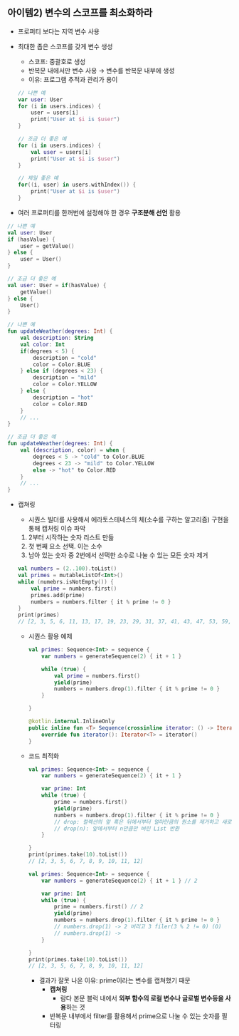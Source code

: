## 아이템2) 변수의 스코프를 최소화하라

- 프로퍼티 보다는 지역 변수 사용
- 최대한 좁은 스코프를 갖게 변수 생성
    - 스코프: 중괄호로 생성
    - 반복문 내에서만 변수 사용 → 변수를 반복문 내부에 생성
    - 이유: 프로그램 추적과 관리가 용이
    
    ```kotlin
    // 나쁜 예
    var user: User
    for (i in users.indices) {
    	user = users[i]
    	print("User at $i is $user")
    }
    
    // 조금 더 좋은 예
    for (i in users.indices) {
    	val user = users[i]
    	print("User at $i is $user")
    }
    
    // 제일 좋은 예
    for((i, user) in users.withIndex()) {
    	print("User at $i is $user")
    }
    ```
    

- 여러 프로퍼티를 한꺼번에 설정해야 한 경우 **구조분해 선언** 활용

```kotlin
// 나쁜 예
val user: User
if (hasValue) {
	user = getValue()
} else {
	user = User()
}

// 조금 더 좋은 예
val user: User = if(hasValue) {
	getValue()
} else {
	User()
}

// 나쁜 예
fun updateWeather(degrees: Int) {
	val description: String
	val color: Int
	if(degrees < 5) {
		description = "cold"
		color = Color.BLUE
	} else if (degrees < 23) {
		description = "mild"
		color = Color.YELLOW
	} else {
		description = "hot"
		color = Color.RED
	}
	// ...
}

// 조금 더 좋은 예
fun updateWeather(degrees: Int) {
	val (description, color) = when {
		degrees < 5 -> "cold" to Color.BLUE
		degrees < 23 -> "mild" to Color.YELLOW
		else -> "hot" to Color.RED
	}
	// ...
}
```

- 캡쳐링
    - 시퀀스 빌더를 사용해서 에라토스테네스의 체(소수를 구하는 알고리즘) 구현을 통해 캡처링 이슈 파악
    1. 2부터 시작하는 숫자 리스트 만듦
    2. 첫 번째 요소 선택. 이는 소수
    3. 남아 있는 숫자 중 2번에서 선택한 소수로 나눌 수 있는 모든 숫자 제거
    
    ```kotlin
    val numbers = (2..100).toList()
    val primes = mutableListOf<Int>()
    while (numebrs.isNotEmpty()) {
    	val prime = numbers.first()
    	primes.add(prime)
    	numbers = numbers.filter { it % prime != 0 }
    }
    print(primes)
    // [2, 3, 5, 6, 11, 13, 17, 19, 23, 29, 31, 37, 41, 43, 47, 53, 59, 61, 67, 71, 73, 79, 83, 89, 97]
    ```
    
    - 시퀀스 활용 예제
        
        ```kotlin
        val primes: Sequence<Int> = sequence {
        	var numbers = generateSequence(2) { it + 1 }
        
        	while (true) {
        		val prime = numbers.first()
        		yield(prime)
        		numbers = numbers.drop(1).filter { it % prime != 0 }
        	}
        
        }
        ```
        
        ```kotlin
        @kotlin.internal.InlineOnly
        public inline fun <T> Sequence(crossinline iterator: () -> Iterator<T>): Sequence<T> = object : Sequence<T> {
            override fun iterator(): Iterator<T> = iterator()
        }
        ```
        
    - 코드 최적화
        
        ```kotlin
        val primes: Sequence<Int> = sequence {
        	var numbers = generateSequence(2) { it + 1 }
        
        	var prime: Int
        	while (true) {
        		prime = numbers.first()
        		yield(prime)
        		numbers = numbers.drop(1).filter { it % prime != 0 }
        		// drop: 컬렉션의 앞 혹은 뒤에서부터 얼마만큼의 원소를 제거하고 새로운 List를 만들 것인지 결정
        		// drop(n): 앞에서부터 n만큼만 버린 List 반환
        	}
        
        }
        print(primes.take(10).toList())
        // [2, 3, 5, 6, 7, 8, 9, 10, 11, 12]
        ```
        
        ```kotlin
        val primes: Sequence<Int> = sequence {
        	var numbers = generateSequence(2) { it + 1 } // 2
        
        	var prime: Int
        	while (true) {
        		prime = numbers.first() // 2
        		yield(prime)
        		numbers = numbers.drop(1).filter { it % prime != 0 }
        		// numbers.drop(1) -> 2 버리고 3 filer(3 % 2 != 0) (O)
        		// numbers.drop(1) -> 
        	}
        
        }
        print(primes.take(10).toList())
        // [2, 3, 5, 6, 7, 8, 9, 10, 11, 12]
        ```
        
        - 결과가 잘못 나온 이유: prime이라는 변수를 캡쳐했기 때문
            - **캡쳐링**
                - 람다 본문 블럭 내에서 **외부 함수의 로컬 변수나 글로벌 변수등을 사용**하는 것
            - 반복문 내부에서 filter를 활용해서 prime으로 나눌 수 있는 숫자를 필터링
